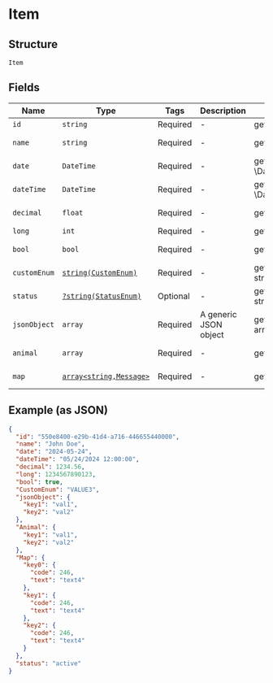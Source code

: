 
# Item

## Structure

`Item`

## Fields

| Name | Type | Tags | Description | Getter | Setter |
|  --- | --- | --- | --- | --- | --- |
| `id` | `string` | Required | - | getId(): string | setId(string id): void |
| `name` | `string` | Required | - | getName(): string | setName(string name): void |
| `date` | `DateTime` | Required | - | getDate(): \DateTime | setDate(\DateTime date): void |
| `dateTime` | `DateTime` | Required | - | getDateTime(): \DateTime | setDateTime(\DateTime dateTime): void |
| `decimal` | `float` | Required | - | getDecimal(): float | setDecimal(float decimal): void |
| `long` | `int` | Required | - | getLong(): int | setLong(int long): void |
| `bool` | `bool` | Required | - | getBool(): bool | setBool(bool bool): void |
| `customEnum` | [`string(CustomEnum)`](../../doc/models/custom-enum.md) | Required | - | getCustomEnum(): string | setCustomEnum(string customEnum): void |
| `status` | [`?string(StatusEnum)`](../../doc/models/status-enum.md) | Optional | - | getStatus(): ?string | setStatus(?string status): void |
| `jsonObject` | `array` | Required | A generic JSON object | getJsonObject(): array | setJsonObject(array jsonObject): void |
| `animal` | `array` | Required | - | getAnimal(): array | setAnimal(array animal): void |
| `map` | [`array<string,Message>`](../../doc/models/message.md) | Required | - | getMap(): array | setMap(array map): void |

## Example (as JSON)

```json
{
  "id": "550e8400-e29b-41d4-a716-446655440000",
  "name": "John Doe",
  "date": "2024-05-24",
  "dateTime": "05/24/2024 12:00:00",
  "decimal": 1234.56,
  "long": 1234567890123,
  "bool": true,
  "CustomEnum": "VALUE3",
  "jsonObject": {
    "key1": "val1",
    "key2": "val2"
  },
  "Animal": {
    "key1": "val1",
    "key2": "val2"
  },
  "Map": {
    "key0": {
      "code": 246,
      "text": "text4"
    },
    "key1": {
      "code": 246,
      "text": "text4"
    },
    "key2": {
      "code": 246,
      "text": "text4"
    }
  },
  "status": "active"
}
```


